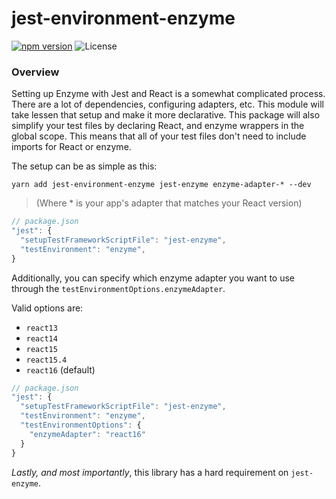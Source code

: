 # jest-environment-enzyme

[![npm version](https://img.shields.io/npm/v/jest-environment-enzyme.svg)](https://www.npmjs.com/package/jest-environment-enzyme)
![License](https://img.shields.io/npm/l/chai-enzyme.svg)

### Overview

Setting up Enzyme with Jest and React is a somewhat complicated process. There are a lot of dependencies, configuring adapters, etc. This module will take lessen that setup and make it more declarative.
This package will also simplify your test files by declaring React, and enzyme wrappers in the global scope. This means that all of your test files don't need to include imports for React or enzyme.

The setup can be as simple as this:

```
yarn add jest-environment-enzyme jest-enzyme enzyme-adapter-* --dev
```

> (Where * is your app's adapter that matches your React version)

```js
// package.json
"jest": {
  "setupTestFrameworkScriptFile": "jest-enzyme",
  "testEnvironment": "enzyme",
}
```

Additionally, you can specify which enzyme adapter you want to use through the `testEnvironmentOptions.enzymeAdapter`.

Valid options are:

* `react13`
* `react14`
* `react15`
* `react15.4`
* `react16` (default)

```js
// package.json
"jest": {
  "setupTestFrameworkScriptFile": "jest-enzyme",
  "testEnvironment": "enzyme",
  "testEnvironmentOptions": {
    "enzymeAdapter": "react16"
  }
}
```

*Lastly, and _most importantly_*, this library has a hard requirement on `jest-enzyme`.
